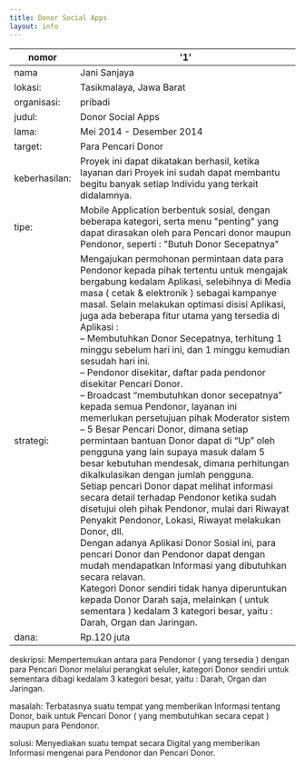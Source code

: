 ```yaml
---
title: Donor Social Apps
layout: info
---
```


|nomor|'1'|
|---|---|
|nama|Jani Sanjaya|
|lokasi:|Tasikmalaya, Jawa Barat|
|organisasi:|pribadi|
|judul:|Donor Social Apps|
|lama:|Mei 2014 - Desember 2014|
|target:|Para Pencari Donor|
|keberhasilan:|Proyek ini dapat dikatakan berhasil, ketika layanan dari Proyek ini sudah dapat membantu begitu banyak setiap Individu yang terkait didalamnya.|
|tipe:|Mobile Application berbentuk sosial, dengan beberapa kategori, serta menu "penting" yang dapat dirasakan oleh para Pencari donor maupun Pendonor, seperti : "Butuh Donor Secepatnya"|
|strategi:|Mengajukan permohonan permintaan data para Pendonor kepada pihak tertentu untuk mengajak bergabung kedalam Aplikasi, selebihnya di Media masa ( cetak & elektronik ) sebagai kampanye masal. Selain melakukan optimasi disisi Aplikasi, juga ada beberapa fitur utama yang tersedia di Aplikasi :</br>– Membutuhkan Donor Secepatnya, terhitung 1 minggu sebelum hari ini, dan 1 minggu kemudian sesudah hari ini.</br>– Pendonor disekitar, daftar pada pendonor disekitar Pencari Donor.</br>– Broadcast “membutuhkan donor secepatnya” kepada semua Pendonor, layanan ini memerlukan persetujuan pihak Moderator sistem</br>– 5 Besar Pencari Donor, dimana setiap permintaan bantuan Donor dapat di “Up” oleh pengguna yang lain supaya masuk dalam 5 besar kebutuhan mendesak, dimana perhitungan dikalkulasikan dengan jumlah pengguna.</br>Setiap pencari Donor dapat melihat informasi secara detail terhadap Pendonor ketika sudah disetujui oleh pihak Pendonor, mulai dari Riwayat Penyakit Pendonor, Lokasi, Riwayat melakukan Donor, dll.</br>Dengan adanya Aplikasi Donor Sosial ini, para pencari Donor dan Pendonor dapat dengan mudah mendapatkan Informasi yang dibutuhkan secara relavan.</br>Kategori Donor sendiri tidak hanya diperuntukan kepada Donor Darah saja, melainkan ( untuk sementara ) kedalam 3 kategori besar, yaitu : Darah, Organ dan Jaringan.|
|dana:|Rp.120 juta|

deskripsi: Mempertemukan antara para Pendonor ( yang tersedia ) dengan para Pencari Donor melalui perangkat seluler, kategori Donor sendiri untuk sementara dibagi kedalam 3 kategori besar, yaitu : Darah, Organ dan Jaringan.

masalah: Terbatasnya suatu tempat yang memberikan Informasi tentang Donor, baik untuk Pencari Donor ( yang membutuhkan secara cepat ) maupun para Pendonor.

solusi: Menyediakan suatu tempat secara Digital yang memberikan Informasi mengenai para Pendonor dan Pencari Donor.

